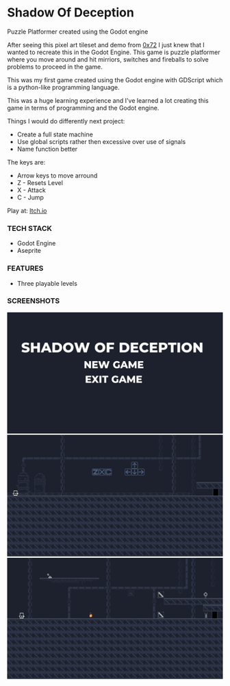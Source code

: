 # Shadow Of Deception
Puzzle Platformer created using the Godot engine

After seeing this pixel art tileset and demo from [0x72](https://0x72.itch.io) I just knew that I wanted to recreate this in the Godot Engine. This game is puzzle platformer where you move around and hit mirriors, switches and fireballs to solve problems to proceed in the game.

This was my first game created using the Godot engine with GDScript which is a python-like programming language.

This was a huge learning experience and I've learned a lot creating this game in terms of programming and the Godot engine.

Things I would do differently next project:

- Create a full state machine
- Use global scripts rather then excessive over use of signals
- Name function better

The keys are:

- Arrow keys to move arround
- Z - Resets Level
- X - Attack
- C - Jump

Play at: [Itch.io](https://vivaz.itch.io/shadow-of-deception)

### TECH STACK

- Godot Engine
- Aseprite

### FEATURES

- Three playable levels

### SCREENSHOTS

![](screenshots/0.png)
![](screenshots/1.png)
![](screenshots/2.png)
